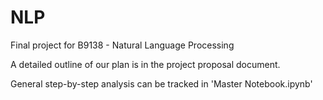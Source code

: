 # NLP
Final project for B9138 - Natural Language Processing

A detailed outline of our plan is in the project proposal document.

General step-by-step analysis can be tracked in 'Master Notebook.ipynb'
